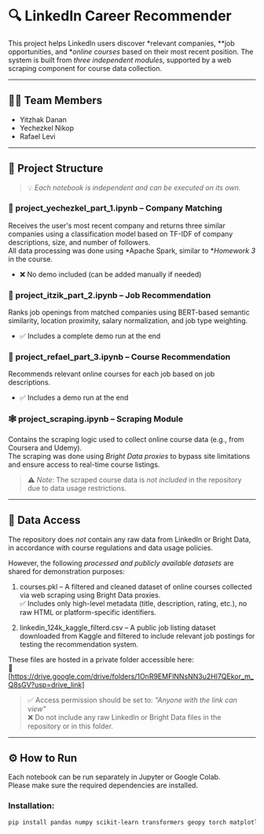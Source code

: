 # 🔍 LinkedIn Career Recommender

This project helps LinkedIn users discover *relevant companies, **job opportunities, and **online courses* based on their most recent position. The system is built from *three independent modules*, supported by a web scraping component for course data collection.

---

## 👨‍💻 Team Members
- Yitzhak Danan 
- Yechezkel Nikop
- Rafael Levi

---

## 📁 Project Structure

> 💡 *Each notebook is independent and can be executed on its own.*

### ⿡ project_yechezkel_part_1.ipynb – Company Matching  
Receives the user's most recent company and returns three similar companies using a classification model based on TF-IDF of company descriptions, size, and number of followers.  
All data processing was done using *Apache Spark, similar to **Homework 3* in the course.  
- ❌ No demo included (can be added manually if needed)

### ⿢ project_itzik_part_2.ipynb – Job Recommendation  
Ranks job openings from matched companies using BERT-based semantic similarity, location proximity, salary normalization, and job type weighting.  
- ✅ Includes a complete demo run at the end

### ⿣ project_refael_part_3.ipynb – Course Recommendation  
Recommends relevant online courses for each job based on job descriptions.  
- ✅ Includes a demo run at the end

### 🕸 project_scraping.ipynb – Scraping Module  
Contains the scraping logic used to collect online course data (e.g., from Coursera and Udemy).  
The scraping was done using *Bright Data proxies* to bypass site limitations and ensure access to real-time course listings.

> ⚠ *Note:* The scraped course data is *not included* in the repository due to data usage restrictions.

---

## 📂 Data Access

The repository does *not* contain any raw data from LinkedIn or Bright Data, in accordance with course regulations and data usage policies.

However, the following *processed and publicly available datasets* are shared for demonstration purposes:

1. courses.pkl – A filtered and cleaned dataset of online courses collected via web scraping using Bright Data proxies.  
   ✅ Includes only high-level metadata (title, description, rating, etc.), no raw HTML or platform-specific identifiers.

2. linkedin_124k_kaggle_filterd.csv – A public job listing dataset downloaded from Kaggle and filtered to include relevant job postings for testing the recommendation system.

These files are hosted in a private folder accessible here:  
🔗 [https://drive.google.com/drive/folders/1OnR9EMFlNNsNN3u2Hl7QEkor_m_Q8sGV?usp=drive_link]

> ✅ Access permission should be set to: *"Anyone with the link can view"*  
> ❌ Do not include any raw LinkedIn or Bright Data files in the repository or in this folder.

---

## ⚙ How to Run

Each notebook can be run separately in Jupyter or Google Colab.  
Please make sure the required dependencies are installed.

### Installation:
```bash
pip install pandas numpy scikit-learn transformers geopy torch matplotlib
